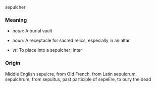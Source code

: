 sepulcher
### Meaning
+ _noun_: A burial vault
+ _noun_: A receptacle for sacred relics, especially in an altar

+ _vt_: To place into a sepulcher; inter

### Origin

Middle English sepulcre, from Old French, from Latin sepulcrum, sepulchrum, from sepultus, past participle of sepelīre, to bury the dead
